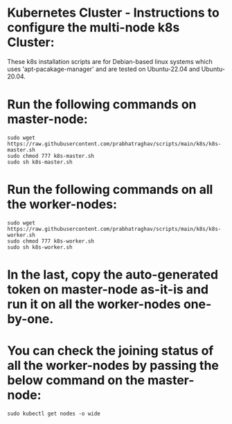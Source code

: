 # Kubernetes Cluster - Instructions to configure the multi-node k8s Cluster:
These k8s installation scripts are for Debian-based linux systems which uses 'apt-pacakage-manager' and are tested on Ubuntu-22.04 and Ubuntu-20.04.

# Run the following commands on master-node:
    sudo wget https://raw.githubusercontent.com/prabhatraghav/scripts/main/k8s/k8s-master.sh
    sudo chmod 777 k8s-master.sh
    sudo sh k8s-master.sh


# Run the following commands on all the worker-nodes:
    sudo wget https://raw.githubusercontent.com/prabhatraghav/scripts/main/k8s/k8s-worker.sh
    sudo chmod 777 k8s-worker.sh
    sudo sh k8s-worker.sh


# In the last, copy the auto-generated token on master-node as-it-is and run it on all the worker-nodes one-by-one.
# You can check the joining status of all the worker-nodes by passing the below command on the master-node:
    sudo kubectl get nodes -o wide
